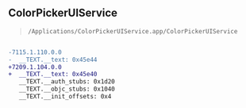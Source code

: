 ## ColorPickerUIService

> `/Applications/ColorPickerUIService.app/ColorPickerUIService`

```diff

-7115.1.110.0.0
-  __TEXT.__text: 0x45e44
+7209.1.104.0.0
+  __TEXT.__text: 0x45e40
   __TEXT.__auth_stubs: 0x1d20
   __TEXT.__objc_stubs: 0x1040
   __TEXT.__init_offsets: 0x4

```
